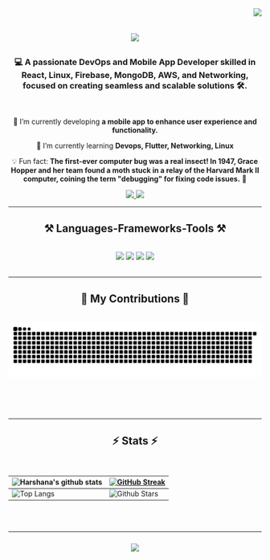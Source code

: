 <img align="right" src="https://visitor-badge.laobi.icu/badge?page_id=harshana.harshana" />

<h1 align="center">
    <img src="https://readme-typing-svg.herokuapp.com/?font=Righteous&size=35&center=true&vCenter=true&width=500&height=70&duration=4000&lines=Greetings+and+salutations!+👋;+Harshana+Prasad+✌️;" />
</h1>

<h3 align="center">💻 A passionate DevOps and Mobile App Developer skilled in React, Linux, Firebase, MongoDB, AWS, and Networking, focused on creating seamless and scalable solutions 🛠️.</h3>

<br/>

<div align="center">
 
 🔭 I’m currently developing **a mobile app to enhance user experience and functionality.**
 
 🌱 I’m currently learning **Devops, Flutter, Networking, Linux**

 💡 Fun fact: **The first-ever computer bug was a real insect! In 1947, Grace Hopper and her team found a moth stuck in a relay of the Harvard Mark II computer, coining the term "debugging" for fixing code issues.** 🦋
 
 </div>
 
<div align="center"> 
  <a href="mailto:harshana7096@gmail.com">
    <img src="https://img.shields.io/badge/Gmail-333333?style=for-the-badge&logo=gmail&logoColor=red" />
  </a>
  <a href="https://www.linkedin.com/in/harshana-prasad-ba423a218/" target="_blank">
    <img src="https://img.shields.io/badge/LinkedIn-0077B5?style=for-the-badge&logo=linkedin&logoColor=white" target="_blank" />
  </a>
  </div>
<hr/>
 
<h2 align="center">⚒️ Languages-Frameworks-Tools ⚒️</h2>
<br/>
<div align="center">
    <img src="https://skillicons.dev/icons?i=figma,ps,ai,ae,xd,css,sass,bootstrap,tailwind,materialui" />
    <img src="https://skillicons.dev/icons?i=git,github,html,php,py,java,js,react,vite,nextjs,mysql,angular" />
    <img src="https://skillicons.dev/icons?i=postgres,mongodb,powershell,linux,arduino,postman,unreal,visualstudio,vscode,codepen,discord,linkedin" />
    <img src="https://skillicons.dev/icons?i=docker,kubernetes,flutter,androidstudio,firebase,ubuntu,aws,windows,azure" />
</div>

<br/>
<hr/>

<div align="center">
  <h2>🐍 My Contributions 🐍</h2>
  <br>
 
 <picture>
  <source media="(prefers-color-scheme: dark)" srcset="https://raw.githubusercontent.com/Harshana6144/Harshana6144/output/github-snake-dark.svg" />
  <source media="(prefers-color-scheme: light)" srcset="https://raw.githubusercontent.com/Harshana6144/Harshana6144/output/github-snake.svg" />
  <img alt="github-snake" src="https://raw.githubusercontent.com/Harshana6144/Harshana6144/output/github-snake.svg" />
</picture>
  
  <br/><br/><br/>
</div>

<hr/>

<h2 align="center">⚡ Stats ⚡</h2>
<br>


| ![Harshana's github stats](https://github-readme-stats.vercel.app/api?username=Harshana6144&show_icons=true&theme=radical) | [![GitHub Streak](https://github-readme-streak-stats.herokuapp.com?user=Harshana6144&theme=radical)](https://git.io/streak-stats)| 
| ---------------------------------------------------------------------------------------------------------------------------------| ----------------------------------------------------------------------------------------------------------------------------------------------------------------------------------------------------------------- |
| ![Top Langs](https://github-readme-stats.vercel.app/api/top-langs/?username=Harshana6144&langs_count=8&theme=radical&layout=compact) | ![Github Stars](https://github-readme-stats.vercel.app/api?username=Harshana6144&show_icons=true&locale=en&count_private=true&hide_rank=true&custom_title=My%20GitHub%20Stats&disable_animations=true&theme=radical) |



<br/><br/>
<hr/>

<h3 align="center">
    <img src="https://readme-typing-svg.herokuapp.com/?font=Righteous&size=25&center=true&vCenter=true&width=500&height=70&duration=4000&lines=Thanks+for+visiting!+✌️;+Shoot+me+a+message+on+Linkedin!;Have+a+Great+Day+😊">
</h3>

<br/>

